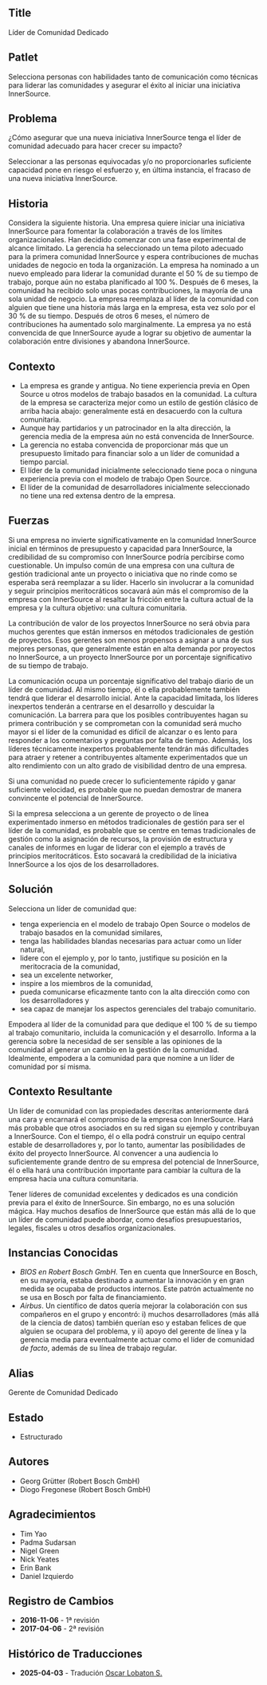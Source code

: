 ## Title

Líder de Comunidad Dedicado

## Patlet

Selecciona personas con habilidades tanto de comunicación como técnicas para liderar las comunidades y asegurar el éxito al iniciar una iniciativa InnerSource.

## Problema

¿Cómo asegurar que una nueva iniciativa InnerSource tenga el líder de comunidad adecuado para hacer crecer su impacto?

Seleccionar a las personas equivocadas y/o no proporcionarles suficiente capacidad pone en riesgo el esfuerzo y, en última instancia, el fracaso de una nueva iniciativa InnerSource.

## Historia

Considera la siguiente historia. Una empresa quiere iniciar una iniciativa InnerSource para fomentar la colaboración a través de los límites organizacionales. Han decidido comenzar con una fase experimental de alcance limitado. La gerencia ha seleccionado un tema piloto adecuado para la primera comunidad InnerSource y espera contribuciones de muchas unidades de negocio en toda la organización. La empresa ha nominado a un nuevo empleado para liderar la comunidad durante el 50 % de su tiempo de trabajo, porque aún no estaba planificado al 100 %. Después de 6 meses, la comunidad ha recibido solo unas pocas contribuciones, la mayoría de una sola unidad de negocio. La empresa reemplaza al líder de la comunidad con alguien que tiene una historia más larga en la empresa, esta vez solo por el 30 % de su tiempo. Después de otros 6 meses, el número de contribuciones ha aumentado solo marginalmente. La empresa ya no está convencida de que InnerSource ayude a lograr su objetivo de aumentar la colaboración entre divisiones y abandona InnerSource.

## Contexto

- La empresa es grande y antigua. No tiene experiencia previa en Open Source u otros modelos de trabajo basados en la comunidad. La cultura de la empresa se caracteriza mejor como un estilo de gestión clásico de arriba hacia abajo: generalmente está en desacuerdo con la cultura comunitaria.
- Aunque hay partidarios y un patrocinador en la alta dirección, la gerencia media de la empresa aún no está convencida de InnerSource.
- La gerencia no estaba convencida de proporcionar más que un presupuesto limitado para financiar solo a un líder de comunidad a tiempo parcial.
- El líder de la comunidad inicialmente seleccionado tiene poca o ninguna experiencia previa con el modelo de trabajo Open Source.
- El líder de la comunidad de desarrolladores inicialmente seleccionado no tiene una red extensa dentro de la empresa.

## Fuerzas

Si una empresa no invierte significativamente en la comunidad InnerSource inicial en términos de presupuesto y capacidad para InnerSource, la credibilidad de su compromiso con InnerSource podría percibirse como cuestionable. Un impulso común de una empresa con una cultura de gestión tradicional ante un proyecto o iniciativa que no rinde como se esperaba será reemplazar a su líder. Hacerlo sin involucrar a la comunidad y seguir principios meritocráticos socavará aún más el compromiso de la empresa con InnerSource al resaltar la fricción entre la cultura actual de la empresa y la cultura objetivo: una cultura comunitaria.

La contribución de valor de los proyectos InnerSource no será obvia para muchos gerentes que están inmersos en métodos tradicionales de gestión de proyectos. Esos gerentes son menos propensos a asignar a una de sus mejores personas, que generalmente están en alta demanda por proyectos no InnerSource, a un proyecto InnerSource por un porcentaje significativo de su tiempo de trabajo.

La comunicación ocupa un porcentaje significativo del trabajo diario de un líder de comunidad. Al mismo tiempo, él o ella probablemente también tendrá que liderar el desarrollo inicial. Ante la capacidad limitada, los líderes inexpertos tenderán a centrarse en el desarrollo y descuidar la comunicación. La barrera para que los posibles contribuyentes hagan su primera contribución y se comprometan con la comunidad será mucho mayor si el líder de la comunidad es difícil de alcanzar o es lento para responder a los comentarios y preguntas por falta de tiempo. Además, los líderes técnicamente inexpertos probablemente tendrán más dificultades para atraer y retener a contribuyentes altamente experimentados que un alto rendimiento con un alto grado de visibilidad dentro de una empresa.

Si una comunidad no puede crecer lo suficientemente rápido y ganar suficiente velocidad, es probable que no puedan demostrar de manera convincente el potencial de InnerSource.

Si la empresa selecciona a un gerente de proyecto o de línea experimentado inmerso en métodos tradicionales de gestión para ser el líder de la comunidad, es probable que se centre en temas tradicionales de gestión como la asignación de recursos, la provisión de estructura y canales de informes en lugar de liderar con el ejemplo a través de principios meritocráticos. Esto socavará la credibilidad de la iniciativa InnerSource a los ojos de los desarrolladores.

## Solución

Selecciona un líder de comunidad que:

- tenga experiencia en el modelo de trabajo Open Source o modelos de trabajo basados en la comunidad similares,
- tenga las habilidades blandas necesarias para actuar como un líder natural,
- lidere con el ejemplo y, por lo tanto, justifique su posición en la meritocracia de la comunidad,
- sea un excelente networker,
- inspire a los miembros de la comunidad,
- pueda comunicarse eficazmente tanto con la alta dirección como con los desarrolladores y
- sea capaz de manejar los aspectos gerenciales del trabajo comunitario.

Empodera al líder de la comunidad para que dedique el 100 % de su tiempo al trabajo comunitario, incluida la comunicación y el desarrollo. Informa a la gerencia sobre la necesidad de ser sensible a las opiniones de la comunidad al generar un cambio en la gestión de la comunidad. Idealmente, empodera a la comunidad para que nomine a un líder de comunidad por sí misma.

## Contexto Resultante

Un líder de comunidad con las propiedades descritas anteriormente dará una cara y encarnará el compromiso de la empresa con InnerSource. Hará más probable que otros asociados en su red sigan su ejemplo y contribuyan a InnerSource. Con el tiempo, él o ella podrá construir un equipo central estable de desarrolladores y, por lo tanto, aumentar las posibilidades de éxito del proyecto InnerSource. Al convencer a una audiencia lo suficientemente grande dentro de su empresa del potencial de InnerSource, él o ella hará una contribución importante para cambiar la cultura de la empresa hacia una cultura comunitaria.

Tener líderes de comunidad excelentes y dedicados es una condición previa para el éxito de InnerSource. Sin embargo, no es una solución mágica. Hay muchos desafíos de InnerSource que están más allá de lo que un líder de comunidad puede abordar, como desafíos presupuestarios, legales, fiscales u otros desafíos organizacionales.

## Instancias Conocidas

* _BIOS en Robert Bosch GmbH_. Ten en cuenta que InnerSource en Bosch, en su mayoría, estaba destinado a aumentar la innovación y en gran medida se ocupaba de productos internos. Este patrón actualmente no se usa en Bosch por falta de financiamiento.
* _Airbus_. Un científico de datos quería mejorar la colaboración con sus compañeros en el grupo y encontró: i) muchos desarrolladores (más allá de la ciencia de datos) también querían eso y estaban felices de que alguien se ocupara del problema, y ii) apoyo del gerente de línea y la gerencia media para eventualmente actuar como el líder de comunidad _de facto_, además de su línea de trabajo regular.

## Alias

Gerente de Comunidad Dedicado

## Estado

* Estructurado

## Autores

- Georg Grütter (Robert Bosch GmbH)
- Diogo Fregonese (Robert Bosch GmbH)

## Agradecimientos

- Tim Yao
- Padma Sudarsan
- Nigel Green
- Nick Yeates
- Erin Bank
- Daniel Izquierdo

## Registro de Cambios

- **2016-11-06** - 1ª revisión
- **2017-04-06** - 2ª revisión

## Histórico de Traducciones

- **2025-04-03** - Tradución [Oscar Lobaton S.](https://github.com/ovas04)
